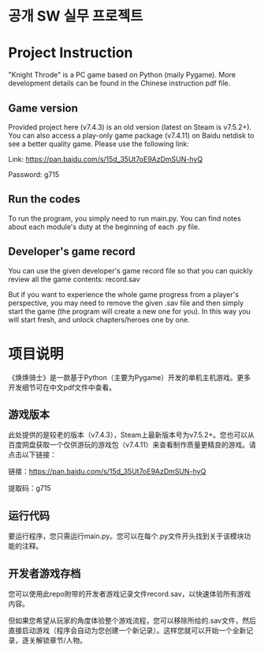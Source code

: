 # 공개 SW 실무 프로젝트

# Project Instruction

"Knight Throde" is a PC game based on Python (maily Pygame). More development details can be found in the Chinese instruction pdf file.

## Game version

Provided project here (v7.4.3) is an old version (latest on Steam is v7.5.2+). You can also access a play-only game package (v7.4.11) on Baidu netdisk to see a better quality game. Please use the following link:

Link: https://pan.baidu.com/s/15d_35Ut7oE9AzDmSUN-hyQ

Password: g715

## Run the codes

To run the program, you simply need to run main.py. You can find notes about each module's duty at the beginning of each .py file.

## Developer's game record
You can use the given developer's game record file so that you can quickly review all the game contents: record.sav

But if you want to experience the whole game progress from a player's perspective, you may need to remove the given .sav file and then simply start the game (the program will create a new one for you). In this way you will start fresh, and unlock chapters/heroes one by one. 




# 项目说明

《焕焕骑士》是一款基于Python（主要为Pygame）开发的单机主机游戏。更多开发细节可在中文pdf文件中查看。

## 游戏版本

此处提供的是较老的版本（v7.4.3），Steam上最新版本号为v7.5.2+。您也可以从百度网盘获取一个仅供游玩的游戏包（v7.4.11）来查看制作质量更精良的游戏。请点击以下链接：

链接：https://pan.baidu.com/s/15d_35Ut7oE9AzDmSUN-hyQ

提取码：g715

## 运行代码

要运行程序，您只需运行main.py。您可以在每个.py文件开头找到关于该模块功能的注释。

## 开发者游戏存档

您可以使用此repo附带的开发者游戏记录文件record.sav，以快速体验所有游戏内容。

但如果您希望从玩家的角度体验整个游戏流程，您可以移除所给的.sav文件，然后直接启动游戏（程序会自动为您创建一个新记录）。这样您就可以开始一个全新记录，逐关解锁章节/人物。

